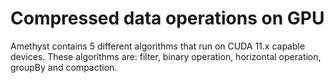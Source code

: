 # Compressed data operations on GPU
Amethyst contains 5 different algorithms that run on CUDA 11.x capable devices.
These algorithms are: filter, binary operation, horizontal operation, groupBy and compaction.



